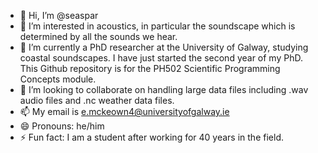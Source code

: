 - 👋 Hi, I’m @seaspar
- 👀 I’m interested in acoustics, in particular the soundscape which is determined by all the sounds we hear.
- 🌱 I’m currently a PhD researcher at the University of Galway, studying coastal soundscapes. I have just started the second year of my PhD. This Github repository is for the PH502 Scientific Programming Concepts module.
- 💞️ I’m looking to collaborate on handling large data files including .wav audio files and .nc weather data files. 
- 📫 My email is e.mckeown4@universityofgalway.ie
- 😄 Pronouns: he/him
- ⚡ Fun fact: I am a student after working for 40 years in the field.

<!---
seaspar/seaspar is a ✨ special ✨ repository because its `README.md` (this file) appears on your GitHub profile.
You can click the Preview link to take a look at your changes.
--->
